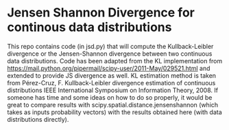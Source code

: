 # Jensen Shannon Divergence for continous data distributions
This repo contains code (in jsd.py) that will compute the Kullback-Leibler divergence or the Jensen-Shannon divergence between two continuous data distributions.
Code has been adapted from the KL implementation from https://mail.python.org/pipermail/scipy-user/2011-May/029521.html and extended to provide JS divergence as well. 
KL estimation method is taken from Pérez-Cruz, F. Kullback-Leibler divergence estimation of continuous distributions IEEE International Symposium on Information Theory, 2008.
If someone has time and some ideas on how to do so properly, it would be great to compare results with scipy.spatial.distance.jensenshannon (which takes as inputs probability vectors) with the results obtained here (with data distributions directly).
